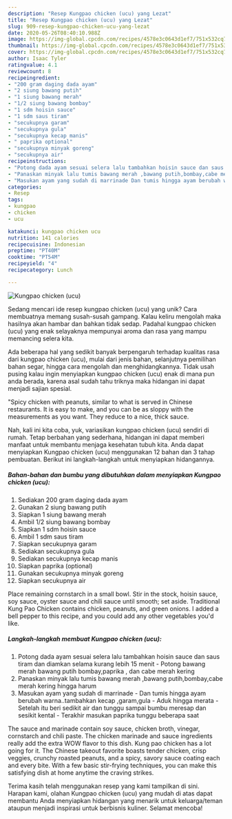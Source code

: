 ```yaml
---
description: "Resep Kungpao chicken (ucu) yang Lezat"
title: "Resep Kungpao chicken (ucu) yang Lezat"
slug: 909-resep-kungpao-chicken-ucu-yang-lezat
date: 2020-05-26T08:40:10.988Z
image: https://img-global.cpcdn.com/recipes/4578e3c0643d1ef7/751x532cq70/kungpao-chicken-ucu-foto-resep-utama.jpg
thumbnail: https://img-global.cpcdn.com/recipes/4578e3c0643d1ef7/751x532cq70/kungpao-chicken-ucu-foto-resep-utama.jpg
cover: https://img-global.cpcdn.com/recipes/4578e3c0643d1ef7/751x532cq70/kungpao-chicken-ucu-foto-resep-utama.jpg
author: Isaac Tyler
ratingvalue: 4.1
reviewcount: 8
recipeingredient:
- "200 gram daging dada ayam"
- "2 siung bawang putih"
- "1 siung bawang merah"
- "1/2 siung bawang bombay"
- "1 sdm hoisin sauce"
- "1 sdm saus tiram"
- "secukupnya garam"
- "secukupnya gula"
- "secukupnya kecap manis"
- " paprika optional"
- "secukupnya minyak goreng"
- "secukupnya air"
recipeinstructions:
- "Potong dada ayam sesuai selera lalu tambahkan hoisin sauce dan saus tiram dan diamkan selama kurang lebih 15 menit Potong bawang merah bawang putih bombay,paprika , dan cabe merah kering"
- "Panaskan minyak lalu tumis bawang merah ,bawang putih,bombay,cabe merah kering hingga harum"
- "Masukan ayam yang sudah di marrinade Dan tumis hingga ayam berubah warna..tambahkan kecap ,garam,gula  Aduk hingga merata Setelah itu beri sedikit air dan tunggu sampai bumbu meresap dan sesikit kental Terakhir masukan paprika tunggu beberapa saat"
categories:
- Resep
tags:
- kungpao
- chicken
- ucu

katakunci: kungpao chicken ucu 
nutrition: 141 calories
recipecuisine: Indonesian
preptime: "PT40M"
cooktime: "PT54M"
recipeyield: "4"
recipecategory: Lunch

---
```



![Kungpao chicken (ucu)](https://img-global.cpcdn.com/recipes/4578e3c0643d1ef7/751x532cq70/kungpao-chicken-ucu-foto-resep-utama.jpg)

Sedang mencari ide resep kungpao chicken (ucu) yang unik? Cara membuatnya memang susah-susah gampang. Kalau keliru mengolah maka hasilnya akan hambar dan bahkan tidak sedap. Padahal kungpao chicken (ucu) yang enak selayaknya mempunyai aroma dan rasa yang mampu memancing selera kita.

Ada beberapa hal yang sedikit banyak berpengaruh terhadap kualitas rasa dari kungpao chicken (ucu), mulai dari jenis bahan, selanjutnya pemilihan bahan segar, hingga cara mengolah dan menghidangkannya. Tidak usah pusing kalau ingin menyiapkan kungpao chicken (ucu) enak di mana pun anda berada, karena asal sudah tahu triknya maka hidangan ini dapat menjadi sajian spesial.

&#34;Spicy chicken with peanuts, similar to what is served in Chinese restaurants. It is easy to make, and you can be as sloppy with the measurements as you want. They reduce to a nice, thick sauce.


Nah, kali ini kita coba, yuk, variasikan kungpao chicken (ucu) sendiri di rumah. Tetap berbahan yang sederhana, hidangan ini dapat memberi manfaat untuk membantu menjaga kesehatan tubuh kita. Anda dapat menyiapkan Kungpao chicken (ucu) menggunakan 12 bahan dan 3 tahap pembuatan. Berikut ini langkah-langkah untuk menyiapkan hidangannya.

<!--inarticleads1-->

##### Bahan-bahan dan bumbu yang dibutuhkan dalam menyiapkan Kungpao chicken (ucu):

1. Sediakan 200 gram daging dada ayam
1. Gunakan 2 siung bawang putih
1. Siapkan 1 siung bawang merah
1. Ambil 1/2 siung bawang bombay
1. Siapkan 1 sdm hoisin sauce
1. Ambil 1 sdm saus tiram
1. Siapkan secukupnya garam
1. Sediakan secukupnya gula
1. Sediakan secukupnya kecap manis
1. Siapkan  paprika (optional)
1. Gunakan secukupnya minyak goreng
1. Siapkan secukupnya air


Place remaining cornstarch in a small bowl. Stir in the stock, hoisin sauce, soy sauce, oyster sauce and chili sauce until smooth; set aside. Traditional Kung Pao Chicken contains chicken, peanuts, and green onions. I added a bell pepper to this recipe, and you could add any other vegetables you&#39;d like. 

<!--inarticleads2-->

##### Langkah-langkah membuat Kungpao chicken (ucu):

1. Potong dada ayam sesuai selera lalu tambahkan hoisin sauce dan saus tiram dan diamkan selama kurang lebih 15 menit - Potong bawang merah bawang putih bombay,paprika , dan cabe merah kering
1. Panaskan minyak lalu tumis bawang merah ,bawang putih,bombay,cabe merah kering hingga harum
1. Masukan ayam yang sudah di marrinade - Dan tumis hingga ayam berubah warna..tambahkan kecap ,garam,gula  - Aduk hingga merata - Setelah itu beri sedikit air dan tunggu sampai bumbu meresap dan sesikit kental - Terakhir masukan paprika tunggu beberapa saat


The sauce and marinade contain soy sauce, chicken broth, vinegar, cornstarch and chili paste. The chicken marinade and sauce ingredients really add the extra WOW flavor to this dish. Kung pao chicken has a lot going for it. The Chinese takeout favorite boasts tender chicken, crisp veggies, crunchy roasted peanuts, and a spicy, savory sauce coating each and every bite. With a few basic stir-frying techniques, you can make this satisfying dish at home anytime the craving strikes. 

Terima kasih telah menggunakan resep yang kami tampilkan di sini. Harapan kami, olahan Kungpao chicken (ucu) yang mudah di atas dapat membantu Anda menyiapkan hidangan yang menarik untuk keluarga/teman ataupun menjadi inspirasi untuk berbisnis kuliner. Selamat mencoba!
